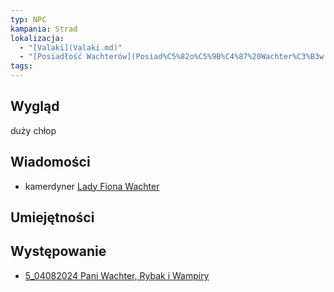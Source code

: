 ```yaml
---
typ: NPC
kampania: Strad
lokalizacja:
  - "[Valaki](Valaki.md)"
  - "[Posiadłość Wachterów](Posiad%C5%82o%C5%9B%C4%87%20Wachter%C3%B3w.md)"
tags: 
---
```


## Wygląd
duży chłop



## Wiadomości
- kamerdyner [Lady Fiona Wachter](./Lady%20Fiona%20Wachter.md)


## Umiejętności

## Występowanie
- [5_04082024 Pani Wachter, Rybak i Wampiry](../sesje/5_04082024%20Pani%20Wachter,%20Rybak%20i%20Wampiry.md)





